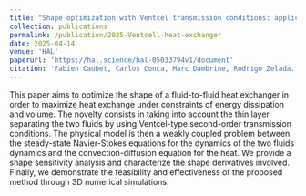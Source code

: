 ```yaml
---
title: "Shape optimization with Ventcel transmission conditions: application to the design of a heat exchanger"
collection: publications
permalink: /publication/2025-Ventcell-heat-exchanger
date: 2025-04-14
venue: 'HAL'
paperurl: 'https://hal.science/hal-05033794v1/document'
citation: 'Fabien Caubet, Carlos Conca, Marc Dambrine, Rodrigo Zelada. Shape optimization with Ventcel transmission conditions: application to the design of a heat exchanger. 2025. (hal-05033794) '
---
```


This paper aims to optimize the shape of a fluid-to-fluid heat exchanger in order to maximize heat exchange under constraints of energy dissipation and volume. The novelty consists in taking into account the thin layer separating the two fluids by using Ventcel-type second-order transmission conditions. The physical model is then a weakly coupled problem between the steady-state Navier-Stokes equations for the dynamics of the two fluids dynamics and the convection-diffusion equation for the heat. We provide a shape sensitivity analysis and characterize the shape derivatives involved. Finally, we demonstrate the feasibility and effectiveness of the proposed method through 3D numerical simulations.